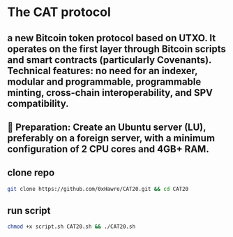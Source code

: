 #  The CAT protocol
##  a new Bitcoin token protocol based on UTXO. It operates on the first layer through Bitcoin scripts and smart contracts (particularly Covenants). Technical features: no need for an indexer, modular and programmable, programmable minting, cross-chain interoperability, and SPV compatibility.

## 📌 Preparation: Create an Ubuntu server (LU), preferably on a foreign server, with a minimum configuration of 2 CPU cores and 4GB+ RAM.

## clone repo 
```sh 
git clone https://github.com/0xHawre/CAT20.git && cd CAT20
```
## run script
```sh 
chmod +x script.sh CAT20.sh && ./CAT20.sh 
```

